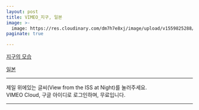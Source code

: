 ```yaml
---
layout: post
title: VIMEO_지구, 일본
image: >-
  image: https://res.cloudinary.com/dm7h7e8xj/image/upload/v1559825288/theme17_nlndhx.jpg
paginate: true

---
```


[지구의 모습](https://player.vimeo.com/video/45878034?h=fa107961d3)

[일본](https://player.vimeo.com/video/245118304?portrait=0)

---

제일 위에있는 글씨(View from the ISS at Night)를 눌러주세요.<br>
VIMEO Cloud, 구글 아이디로 로그인하며, 무료입니다.

---


